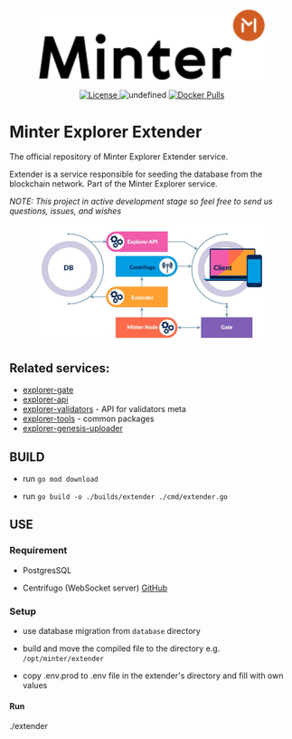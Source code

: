 <p align="center" background="black"><img src="minter-logo.svg" width="400"></p>

<p align="center" style="text-align: center;">
    <a href="https://github.com/MinterTeam/minter-explorer-extender/blob/master/LICENSE">
        <img src="https://img.shields.io/packagist/l/doctrine/orm.svg" alt="License">
    </a>
    <img alt="undefined" src="https://img.shields.io/github/last-commit/MinterTeam/minter-explorer-extender.svg">
    <a href="https://hub.docker.com/r/minterteam/explorer-extender" target="_blank">
        <img alt="Docker Pulls" src="https://img.shields.io/docker/pulls/minterteam/explorer-extender">
    </a>
</p>

# Minter Explorer Extender

The official repository of Minter Explorer Extender service.

Extender is a service responsible for seeding the database from the blockchain network. Part of the Minter Explorer service.

_NOTE: This project in active development stage so feel free to send us questions, issues, and wishes_

<p align="center" background="black"><img src="minter-explorer.jpeg" width="400"></p>

## Related services:
- [explorer-gate](https://github.com/MinterTeam/explorer-gate)
- [explorer-api](https://github.com/MinterTeam/minter-explorer-api)
- [explorer-validators](https://github.com/MinterTeam/minter-explorer-validators) - API for validators meta
- [explorer-tools](https://github.com/MinterTeam/minter-explorer-tools) - common packages
- [explorer-genesis-uploader](https://github.com/MinterTeam/explorer-genesis-uploader)

## BUILD

- run `go mod download`

- run `go build -o ./builds/extender ./cmd/extender.go`

## USE

### Requirement

- PostgresSQL

- Centrifugo (WebSocket server) [GitHub](https://github.com/centrifugal/centrifugo)

### Setup

- use database migration from `database` directory

- build and move the compiled file to the directory e.g. `/opt/minter/extender`

- copy .env.prod to .env file in the extender's directory and fill with own values

#### Run

./extender
